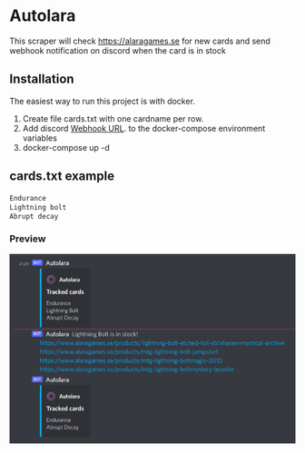 # Autolara

This scraper will check https://alaragames.se for new cards and send webhook notification on discord when the card is in stock

## Installation
The easiest way to run this project is with docker.

1. Create file cards.txt with one cardname per row.
2. Add discord [Webhook URL](https://support.discord.com/hc/en-us/articles/228383668-Anv%C3%A4nda-Webhooks). to the docker-compose environment variables
3. docker-compose up -d

## cards.txt example

```
Endurance
Lightning bolt
Abrupt decay
``` 

### Preview 
![Preview](https://raw.githubusercontent.com/Soren90/autolara/master/img/discord.png)
